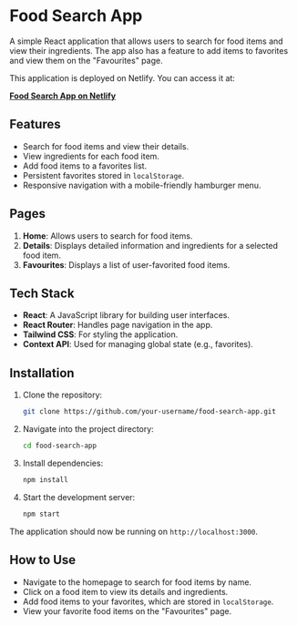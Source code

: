 # Food Search App

A simple React application that allows users to search for food items and view their ingredients. The app also has a feature to add items to favorites and view them on the "Favourites" page.

This application is deployed on Netlify. You can access it at:

**[Food Search App on Netlify](https://food-recipe-site.netlify.app)**

## Features

- Search for food items and view their details.
- View ingredients for each food item.
- Add food items to a favorites list.
- Persistent favorites stored in `localStorage`.
- Responsive navigation with a mobile-friendly hamburger menu.

## Pages

1. **Home**: Allows users to search for food items.
2. **Details**: Displays detailed information and ingredients for a selected food item.
3. **Favourites**: Displays a list of user-favorited food items.

## Tech Stack

- **React**: A JavaScript library for building user interfaces.
- **React Router**: Handles page navigation in the app.
- **Tailwind CSS**: For styling the application.
- **Context API**: Used for managing global state (e.g., favorites).

## Installation

1. Clone the repository:

   ```bash
   git clone https://github.com/your-username/food-search-app.git
   ```

2. Navigate into the project directory:

   ```bash
   cd food-search-app
   ```

3. Install dependencies:

   ```bash
   npm install
   ```

4. Start the development server:

   ```bash
   npm start
   ```

The application should now be running on `http://localhost:3000`.

## How to Use

- Navigate to the homepage to search for food items by name.
- Click on a food item to view its details and ingredients.
- Add food items to your favorites, which are stored in `localStorage`.
- View your favorite food items on the "Favourites" page.

